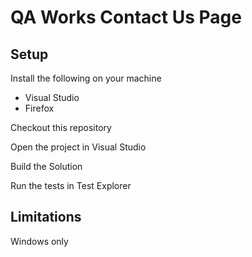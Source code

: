 QA Works Contact Us Page
==========

## Setup

Install the following on your machine

* Visual Studio
* Firefox

Checkout this repository

Open the project in Visual Studio

Build the Solution

Run the tests in Test Explorer

## Limitations

Windows only